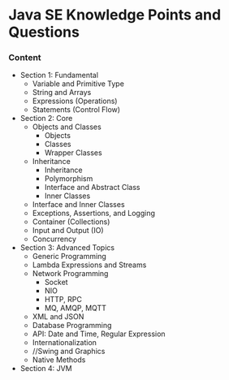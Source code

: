 # Java SE Knowledge Points and Questions

### Content

- Section 1: Fundamental
  - Variable and Primitive Type
  - String and Arrays
  - Expressions (Operations)
  - Statements (Control Flow)
- Section 2: Core
  - Objects and Classes
    - Objects
    - Classes
    - Wrapper Classes
  - Inheritance
    - Inheritance
    - Polymorphism
    - Interface and Abstract Class
    - Inner Classes
  - Interface and Inner Classes
  - Exceptions, Assertions, and Logging
  - Container (Collections)
  - Input and Output (IO)
  - Concurrency
- Section 3: Advanced Topics
  - Generic Programming
  - Lambda Expressions and Streams
  - Network Programming
    - Socket
    - NIO
    - HTTP, RPC
    - MQ, AMQP, MQTT
  - XML and JSON
  - Database Programming
  - API: Date and Time, Regular Expression
  - Internationalization
  - //Swing and Graphics
  - Native Methods
- Section 4: JVM

